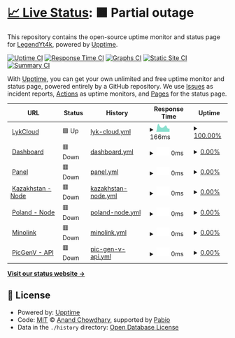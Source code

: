 # [📈 Live Status](https://status.lykcloud.com): <!--live status--> **🟧 Partial outage**

This repository contains the open-source uptime monitor and status page for [LegendYt4k](https://status.lykcloud.com), powered by [Upptime](https://github.com/upptime/upptime).

[![Uptime CI](https://github.com/FreeCode911/TryStatus/workflows/Uptime%20CI/badge.svg)](https://github.com/FreeCode911/TryStatus/actions?query=workflow%3A%22Uptime+CI%22)
[![Response Time CI](https://github.com/FreeCode911/TryStatus/workflows/Response%20Time%20CI/badge.svg)](https://github.com/FreeCode911/TryStatus/actions?query=workflow%3A%22Response+Time+CI%22)
[![Graphs CI](https://github.com/FreeCode911/TryStatus/workflows/Graphs%20CI/badge.svg)](https://github.com/FreeCode911/TryStatus/actions?query=workflow%3A%22Graphs+CI%22)
[![Static Site CI](https://github.com/FreeCode911/TryStatus/workflows/Static%20Site%20CI/badge.svg)](https://github.com/FreeCode911/TryStatus/actions?query=workflow%3A%22Static+Site+CI%22)
[![Summary CI](https://github.com/FreeCode911/TryStatus/workflows/Summary%20CI/badge.svg)](https://github.com/FreeCode911/TryStatus/actions?query=workflow%3A%22Summary+CI%22)

With [Upptime](https://upptime.js.org), you can get your own unlimited and free uptime monitor and status page, powered entirely by a GitHub repository. We use [Issues](https://github.com/FreeCode911/TryStatus/issues) as incident reports, [Actions](https://github.com/FreeCode911/TryStatus/actions) as uptime monitors, and [Pages](https://status.lykcloud.com) for the status page.

<!--start: status pages-->
<!-- This summary is generated by Upptime (https://github.com/upptime/upptime) -->
<!-- Do not edit this manually, your changes will be overwritten -->
<!-- prettier-ignore -->
| URL | Status | History | Response Time | Uptime |
| --- | ------ | ------- | ------------- | ------ |
| <img alt="" src="https://icons.duckduckgo.com/ip3/lykcloud.com.ico" height="13"> [LykCloud](https://lykcloud.com) | 🟩 Up | [lyk-cloud.yml](https://github.com/FreeCode911/TryStatus/commits/HEAD/history/lyk-cloud.yml) | <details><summary><img alt="Response time graph" src="./graphs/lyk-cloud/response-time-week.png" height="20"> 166ms</summary><br><a href="https://status.lykcloud.com/history/lyk-cloud"><img alt="Response time 175" src="https://img.shields.io/endpoint?url=https%3A%2F%2Fraw.githubusercontent.com%2FFreeCode911%2FTryStatus%2FHEAD%2Fapi%2Flyk-cloud%2Fresponse-time.json"></a><br><a href="https://status.lykcloud.com/history/lyk-cloud"><img alt="24-hour response time 114" src="https://img.shields.io/endpoint?url=https%3A%2F%2Fraw.githubusercontent.com%2FFreeCode911%2FTryStatus%2FHEAD%2Fapi%2Flyk-cloud%2Fresponse-time-day.json"></a><br><a href="https://status.lykcloud.com/history/lyk-cloud"><img alt="7-day response time 166" src="https://img.shields.io/endpoint?url=https%3A%2F%2Fraw.githubusercontent.com%2FFreeCode911%2FTryStatus%2FHEAD%2Fapi%2Flyk-cloud%2Fresponse-time-week.json"></a><br><a href="https://status.lykcloud.com/history/lyk-cloud"><img alt="30-day response time 180" src="https://img.shields.io/endpoint?url=https%3A%2F%2Fraw.githubusercontent.com%2FFreeCode911%2FTryStatus%2FHEAD%2Fapi%2Flyk-cloud%2Fresponse-time-month.json"></a><br><a href="https://status.lykcloud.com/history/lyk-cloud"><img alt="1-year response time 175" src="https://img.shields.io/endpoint?url=https%3A%2F%2Fraw.githubusercontent.com%2FFreeCode911%2FTryStatus%2FHEAD%2Fapi%2Flyk-cloud%2Fresponse-time-year.json"></a></details> | <details><summary><a href="https://status.lykcloud.com/history/lyk-cloud">100.00%</a></summary><a href="https://status.lykcloud.com/history/lyk-cloud"><img alt="All-time uptime 100.00%" src="https://img.shields.io/endpoint?url=https%3A%2F%2Fraw.githubusercontent.com%2FFreeCode911%2FTryStatus%2FHEAD%2Fapi%2Flyk-cloud%2Fuptime.json"></a><br><a href="https://status.lykcloud.com/history/lyk-cloud"><img alt="24-hour uptime 100.00%" src="https://img.shields.io/endpoint?url=https%3A%2F%2Fraw.githubusercontent.com%2FFreeCode911%2FTryStatus%2FHEAD%2Fapi%2Flyk-cloud%2Fuptime-day.json"></a><br><a href="https://status.lykcloud.com/history/lyk-cloud"><img alt="7-day uptime 100.00%" src="https://img.shields.io/endpoint?url=https%3A%2F%2Fraw.githubusercontent.com%2FFreeCode911%2FTryStatus%2FHEAD%2Fapi%2Flyk-cloud%2Fuptime-week.json"></a><br><a href="https://status.lykcloud.com/history/lyk-cloud"><img alt="30-day uptime 100.00%" src="https://img.shields.io/endpoint?url=https%3A%2F%2Fraw.githubusercontent.com%2FFreeCode911%2FTryStatus%2FHEAD%2Fapi%2Flyk-cloud%2Fuptime-month.json"></a><br><a href="https://status.lykcloud.com/history/lyk-cloud"><img alt="1-year uptime 100.00%" src="https://img.shields.io/endpoint?url=https%3A%2F%2Fraw.githubusercontent.com%2FFreeCode911%2FTryStatus%2FHEAD%2Fapi%2Flyk-cloud%2Fuptime-year.json"></a></details>
| <img alt="" src="https://icons.duckduckgo.com/ip3/manage.lykcloud.com.ico" height="13"> [Dashboard](https://manage.lykcloud.com/) | 🟥 Down | [dashboard.yml](https://github.com/FreeCode911/TryStatus/commits/HEAD/history/dashboard.yml) | <details><summary><img alt="Response time graph" src="./graphs/dashboard/response-time-week.png" height="20"> 0ms</summary><br><a href="https://status.lykcloud.com/history/dashboard"><img alt="Response time 541" src="https://img.shields.io/endpoint?url=https%3A%2F%2Fraw.githubusercontent.com%2FFreeCode911%2FTryStatus%2FHEAD%2Fapi%2Fdashboard%2Fresponse-time.json"></a><br><a href="https://status.lykcloud.com/history/dashboard"><img alt="24-hour response time 0" src="https://img.shields.io/endpoint?url=https%3A%2F%2Fraw.githubusercontent.com%2FFreeCode911%2FTryStatus%2FHEAD%2Fapi%2Fdashboard%2Fresponse-time-day.json"></a><br><a href="https://status.lykcloud.com/history/dashboard"><img alt="7-day response time 0" src="https://img.shields.io/endpoint?url=https%3A%2F%2Fraw.githubusercontent.com%2FFreeCode911%2FTryStatus%2FHEAD%2Fapi%2Fdashboard%2Fresponse-time-week.json"></a><br><a href="https://status.lykcloud.com/history/dashboard"><img alt="30-day response time 0" src="https://img.shields.io/endpoint?url=https%3A%2F%2Fraw.githubusercontent.com%2FFreeCode911%2FTryStatus%2FHEAD%2Fapi%2Fdashboard%2Fresponse-time-month.json"></a><br><a href="https://status.lykcloud.com/history/dashboard"><img alt="1-year response time 541" src="https://img.shields.io/endpoint?url=https%3A%2F%2Fraw.githubusercontent.com%2FFreeCode911%2FTryStatus%2FHEAD%2Fapi%2Fdashboard%2Fresponse-time-year.json"></a></details> | <details><summary><a href="https://status.lykcloud.com/history/dashboard">0.00%</a></summary><a href="https://status.lykcloud.com/history/dashboard"><img alt="All-time uptime 1.90%" src="https://img.shields.io/endpoint?url=https%3A%2F%2Fraw.githubusercontent.com%2FFreeCode911%2FTryStatus%2FHEAD%2Fapi%2Fdashboard%2Fuptime.json"></a><br><a href="https://status.lykcloud.com/history/dashboard"><img alt="24-hour uptime 0.00%" src="https://img.shields.io/endpoint?url=https%3A%2F%2Fraw.githubusercontent.com%2FFreeCode911%2FTryStatus%2FHEAD%2Fapi%2Fdashboard%2Fuptime-day.json"></a><br><a href="https://status.lykcloud.com/history/dashboard"><img alt="7-day uptime 0.00%" src="https://img.shields.io/endpoint?url=https%3A%2F%2Fraw.githubusercontent.com%2FFreeCode911%2FTryStatus%2FHEAD%2Fapi%2Fdashboard%2Fuptime-week.json"></a><br><a href="https://status.lykcloud.com/history/dashboard"><img alt="30-day uptime 0.00%" src="https://img.shields.io/endpoint?url=https%3A%2F%2Fraw.githubusercontent.com%2FFreeCode911%2FTryStatus%2FHEAD%2Fapi%2Fdashboard%2Fuptime-month.json"></a><br><a href="https://status.lykcloud.com/history/dashboard"><img alt="1-year uptime 1.90%" src="https://img.shields.io/endpoint?url=https%3A%2F%2Fraw.githubusercontent.com%2FFreeCode911%2FTryStatus%2FHEAD%2Fapi%2Fdashboard%2Fuptime-year.json"></a></details>
| <img alt="" src="https://icons.duckduckgo.com/ip3/control.lykcloud.com.ico" height="13"> [Panel](http://control.lykcloud.com/) | 🟥 Down | [panel.yml](https://github.com/FreeCode911/TryStatus/commits/HEAD/history/panel.yml) | <details><summary><img alt="Response time graph" src="./graphs/panel/response-time-week.png" height="20"> 0ms</summary><br><a href="https://status.lykcloud.com/history/panel"><img alt="Response time 803" src="https://img.shields.io/endpoint?url=https%3A%2F%2Fraw.githubusercontent.com%2FFreeCode911%2FTryStatus%2FHEAD%2Fapi%2Fpanel%2Fresponse-time.json"></a><br><a href="https://status.lykcloud.com/history/panel"><img alt="24-hour response time 0" src="https://img.shields.io/endpoint?url=https%3A%2F%2Fraw.githubusercontent.com%2FFreeCode911%2FTryStatus%2FHEAD%2Fapi%2Fpanel%2Fresponse-time-day.json"></a><br><a href="https://status.lykcloud.com/history/panel"><img alt="7-day response time 0" src="https://img.shields.io/endpoint?url=https%3A%2F%2Fraw.githubusercontent.com%2FFreeCode911%2FTryStatus%2FHEAD%2Fapi%2Fpanel%2Fresponse-time-week.json"></a><br><a href="https://status.lykcloud.com/history/panel"><img alt="30-day response time 0" src="https://img.shields.io/endpoint?url=https%3A%2F%2Fraw.githubusercontent.com%2FFreeCode911%2FTryStatus%2FHEAD%2Fapi%2Fpanel%2Fresponse-time-month.json"></a><br><a href="https://status.lykcloud.com/history/panel"><img alt="1-year response time 803" src="https://img.shields.io/endpoint?url=https%3A%2F%2Fraw.githubusercontent.com%2FFreeCode911%2FTryStatus%2FHEAD%2Fapi%2Fpanel%2Fresponse-time-year.json"></a></details> | <details><summary><a href="https://status.lykcloud.com/history/panel">0.00%</a></summary><a href="https://status.lykcloud.com/history/panel"><img alt="All-time uptime 1.91%" src="https://img.shields.io/endpoint?url=https%3A%2F%2Fraw.githubusercontent.com%2FFreeCode911%2FTryStatus%2FHEAD%2Fapi%2Fpanel%2Fuptime.json"></a><br><a href="https://status.lykcloud.com/history/panel"><img alt="24-hour uptime 0.00%" src="https://img.shields.io/endpoint?url=https%3A%2F%2Fraw.githubusercontent.com%2FFreeCode911%2FTryStatus%2FHEAD%2Fapi%2Fpanel%2Fuptime-day.json"></a><br><a href="https://status.lykcloud.com/history/panel"><img alt="7-day uptime 0.00%" src="https://img.shields.io/endpoint?url=https%3A%2F%2Fraw.githubusercontent.com%2FFreeCode911%2FTryStatus%2FHEAD%2Fapi%2Fpanel%2Fuptime-week.json"></a><br><a href="https://status.lykcloud.com/history/panel"><img alt="30-day uptime 0.00%" src="https://img.shields.io/endpoint?url=https%3A%2F%2Fraw.githubusercontent.com%2FFreeCode911%2FTryStatus%2FHEAD%2Fapi%2Fpanel%2Fuptime-month.json"></a><br><a href="https://status.lykcloud.com/history/panel"><img alt="1-year uptime 1.91%" src="https://img.shields.io/endpoint?url=https%3A%2F%2Fraw.githubusercontent.com%2FFreeCode911%2FTryStatus%2FHEAD%2Fapi%2Fpanel%2Fuptime-year.json"></a></details>
| <img alt="" src="https://icons.duckduckgo.com/ip3/null.ico" height="13"> [Kazakhstan - Node](kz.lykcloud.com) | 🟥 Down | [kazakhstan-node.yml](https://github.com/FreeCode911/TryStatus/commits/HEAD/history/kazakhstan-node.yml) | <details><summary><img alt="Response time graph" src="./graphs/kazakhstan-node/response-time-week.png" height="20"> 0ms</summary><br><a href="https://status.lykcloud.com/history/kazakhstan-node"><img alt="Response time 263" src="https://img.shields.io/endpoint?url=https%3A%2F%2Fraw.githubusercontent.com%2FFreeCode911%2FTryStatus%2FHEAD%2Fapi%2Fkazakhstan-node%2Fresponse-time.json"></a><br><a href="https://status.lykcloud.com/history/kazakhstan-node"><img alt="24-hour response time 0" src="https://img.shields.io/endpoint?url=https%3A%2F%2Fraw.githubusercontent.com%2FFreeCode911%2FTryStatus%2FHEAD%2Fapi%2Fkazakhstan-node%2Fresponse-time-day.json"></a><br><a href="https://status.lykcloud.com/history/kazakhstan-node"><img alt="7-day response time 0" src="https://img.shields.io/endpoint?url=https%3A%2F%2Fraw.githubusercontent.com%2FFreeCode911%2FTryStatus%2FHEAD%2Fapi%2Fkazakhstan-node%2Fresponse-time-week.json"></a><br><a href="https://status.lykcloud.com/history/kazakhstan-node"><img alt="30-day response time 0" src="https://img.shields.io/endpoint?url=https%3A%2F%2Fraw.githubusercontent.com%2FFreeCode911%2FTryStatus%2FHEAD%2Fapi%2Fkazakhstan-node%2Fresponse-time-month.json"></a><br><a href="https://status.lykcloud.com/history/kazakhstan-node"><img alt="1-year response time 263" src="https://img.shields.io/endpoint?url=https%3A%2F%2Fraw.githubusercontent.com%2FFreeCode911%2FTryStatus%2FHEAD%2Fapi%2Fkazakhstan-node%2Fresponse-time-year.json"></a></details> | <details><summary><a href="https://status.lykcloud.com/history/kazakhstan-node">0.00%</a></summary><a href="https://status.lykcloud.com/history/kazakhstan-node"><img alt="All-time uptime 26.38%" src="https://img.shields.io/endpoint?url=https%3A%2F%2Fraw.githubusercontent.com%2FFreeCode911%2FTryStatus%2FHEAD%2Fapi%2Fkazakhstan-node%2Fuptime.json"></a><br><a href="https://status.lykcloud.com/history/kazakhstan-node"><img alt="24-hour uptime 0.00%" src="https://img.shields.io/endpoint?url=https%3A%2F%2Fraw.githubusercontent.com%2FFreeCode911%2FTryStatus%2FHEAD%2Fapi%2Fkazakhstan-node%2Fuptime-day.json"></a><br><a href="https://status.lykcloud.com/history/kazakhstan-node"><img alt="7-day uptime 0.00%" src="https://img.shields.io/endpoint?url=https%3A%2F%2Fraw.githubusercontent.com%2FFreeCode911%2FTryStatus%2FHEAD%2Fapi%2Fkazakhstan-node%2Fuptime-week.json"></a><br><a href="https://status.lykcloud.com/history/kazakhstan-node"><img alt="30-day uptime 0.00%" src="https://img.shields.io/endpoint?url=https%3A%2F%2Fraw.githubusercontent.com%2FFreeCode911%2FTryStatus%2FHEAD%2Fapi%2Fkazakhstan-node%2Fuptime-month.json"></a><br><a href="https://status.lykcloud.com/history/kazakhstan-node"><img alt="1-year uptime 26.38%" src="https://img.shields.io/endpoint?url=https%3A%2F%2Fraw.githubusercontent.com%2FFreeCode911%2FTryStatus%2FHEAD%2Fapi%2Fkazakhstan-node%2Fuptime-year.json"></a></details>
| <img alt="" src="https://icons.duckduckgo.com/ip3/null.ico" height="13"> [Poland - Node](pl.lykcloud.com) | 🟥 Down | [poland-node.yml](https://github.com/FreeCode911/TryStatus/commits/HEAD/history/poland-node.yml) | <details><summary><img alt="Response time graph" src="./graphs/poland-node/response-time-week.png" height="20"> 0ms</summary><br><a href="https://status.lykcloud.com/history/poland-node"><img alt="Response time 132" src="https://img.shields.io/endpoint?url=https%3A%2F%2Fraw.githubusercontent.com%2FFreeCode911%2FTryStatus%2FHEAD%2Fapi%2Fpoland-node%2Fresponse-time.json"></a><br><a href="https://status.lykcloud.com/history/poland-node"><img alt="24-hour response time 0" src="https://img.shields.io/endpoint?url=https%3A%2F%2Fraw.githubusercontent.com%2FFreeCode911%2FTryStatus%2FHEAD%2Fapi%2Fpoland-node%2Fresponse-time-day.json"></a><br><a href="https://status.lykcloud.com/history/poland-node"><img alt="7-day response time 0" src="https://img.shields.io/endpoint?url=https%3A%2F%2Fraw.githubusercontent.com%2FFreeCode911%2FTryStatus%2FHEAD%2Fapi%2Fpoland-node%2Fresponse-time-week.json"></a><br><a href="https://status.lykcloud.com/history/poland-node"><img alt="30-day response time 0" src="https://img.shields.io/endpoint?url=https%3A%2F%2Fraw.githubusercontent.com%2FFreeCode911%2FTryStatus%2FHEAD%2Fapi%2Fpoland-node%2Fresponse-time-month.json"></a><br><a href="https://status.lykcloud.com/history/poland-node"><img alt="1-year response time 132" src="https://img.shields.io/endpoint?url=https%3A%2F%2Fraw.githubusercontent.com%2FFreeCode911%2FTryStatus%2FHEAD%2Fapi%2Fpoland-node%2Fresponse-time-year.json"></a></details> | <details><summary><a href="https://status.lykcloud.com/history/poland-node">0.00%</a></summary><a href="https://status.lykcloud.com/history/poland-node"><img alt="All-time uptime 34.11%" src="https://img.shields.io/endpoint?url=https%3A%2F%2Fraw.githubusercontent.com%2FFreeCode911%2FTryStatus%2FHEAD%2Fapi%2Fpoland-node%2Fuptime.json"></a><br><a href="https://status.lykcloud.com/history/poland-node"><img alt="24-hour uptime 0.00%" src="https://img.shields.io/endpoint?url=https%3A%2F%2Fraw.githubusercontent.com%2FFreeCode911%2FTryStatus%2FHEAD%2Fapi%2Fpoland-node%2Fuptime-day.json"></a><br><a href="https://status.lykcloud.com/history/poland-node"><img alt="7-day uptime 0.00%" src="https://img.shields.io/endpoint?url=https%3A%2F%2Fraw.githubusercontent.com%2FFreeCode911%2FTryStatus%2FHEAD%2Fapi%2Fpoland-node%2Fuptime-week.json"></a><br><a href="https://status.lykcloud.com/history/poland-node"><img alt="30-day uptime 0.00%" src="https://img.shields.io/endpoint?url=https%3A%2F%2Fraw.githubusercontent.com%2FFreeCode911%2FTryStatus%2FHEAD%2Fapi%2Fpoland-node%2Fuptime-month.json"></a><br><a href="https://status.lykcloud.com/history/poland-node"><img alt="1-year uptime 34.11%" src="https://img.shields.io/endpoint?url=https%3A%2F%2Fraw.githubusercontent.com%2FFreeCode911%2FTryStatus%2FHEAD%2Fapi%2Fpoland-node%2Fuptime-year.json"></a></details>
| <img alt="" src="https://icons.duckduckgo.com/ip3/minolink.us.kg.ico" height="13"> [Minolink](https://minolink.us.kg/) | 🟥 Down | [minolink.yml](https://github.com/FreeCode911/TryStatus/commits/HEAD/history/minolink.yml) | <details><summary><img alt="Response time graph" src="./graphs/minolink/response-time-week.png" height="20"> 0ms</summary><br><a href="https://status.lykcloud.com/history/minolink"><img alt="Response time 2186" src="https://img.shields.io/endpoint?url=https%3A%2F%2Fraw.githubusercontent.com%2FFreeCode911%2FTryStatus%2FHEAD%2Fapi%2Fminolink%2Fresponse-time.json"></a><br><a href="https://status.lykcloud.com/history/minolink"><img alt="24-hour response time 0" src="https://img.shields.io/endpoint?url=https%3A%2F%2Fraw.githubusercontent.com%2FFreeCode911%2FTryStatus%2FHEAD%2Fapi%2Fminolink%2Fresponse-time-day.json"></a><br><a href="https://status.lykcloud.com/history/minolink"><img alt="7-day response time 0" src="https://img.shields.io/endpoint?url=https%3A%2F%2Fraw.githubusercontent.com%2FFreeCode911%2FTryStatus%2FHEAD%2Fapi%2Fminolink%2Fresponse-time-week.json"></a><br><a href="https://status.lykcloud.com/history/minolink"><img alt="30-day response time 0" src="https://img.shields.io/endpoint?url=https%3A%2F%2Fraw.githubusercontent.com%2FFreeCode911%2FTryStatus%2FHEAD%2Fapi%2Fminolink%2Fresponse-time-month.json"></a><br><a href="https://status.lykcloud.com/history/minolink"><img alt="1-year response time 2186" src="https://img.shields.io/endpoint?url=https%3A%2F%2Fraw.githubusercontent.com%2FFreeCode911%2FTryStatus%2FHEAD%2Fapi%2Fminolink%2Fresponse-time-year.json"></a></details> | <details><summary><a href="https://status.lykcloud.com/history/minolink">0.00%</a></summary><a href="https://status.lykcloud.com/history/minolink"><img alt="All-time uptime 10.74%" src="https://img.shields.io/endpoint?url=https%3A%2F%2Fraw.githubusercontent.com%2FFreeCode911%2FTryStatus%2FHEAD%2Fapi%2Fminolink%2Fuptime.json"></a><br><a href="https://status.lykcloud.com/history/minolink"><img alt="24-hour uptime 0.00%" src="https://img.shields.io/endpoint?url=https%3A%2F%2Fraw.githubusercontent.com%2FFreeCode911%2FTryStatus%2FHEAD%2Fapi%2Fminolink%2Fuptime-day.json"></a><br><a href="https://status.lykcloud.com/history/minolink"><img alt="7-day uptime 0.00%" src="https://img.shields.io/endpoint?url=https%3A%2F%2Fraw.githubusercontent.com%2FFreeCode911%2FTryStatus%2FHEAD%2Fapi%2Fminolink%2Fuptime-week.json"></a><br><a href="https://status.lykcloud.com/history/minolink"><img alt="30-day uptime 0.00%" src="https://img.shields.io/endpoint?url=https%3A%2F%2Fraw.githubusercontent.com%2FFreeCode911%2FTryStatus%2FHEAD%2Fapi%2Fminolink%2Fuptime-month.json"></a><br><a href="https://status.lykcloud.com/history/minolink"><img alt="1-year uptime 10.74%" src="https://img.shields.io/endpoint?url=https%3A%2F%2Fraw.githubusercontent.com%2FFreeCode911%2FTryStatus%2FHEAD%2Fapi%2Fminolink%2Fuptime-year.json"></a></details>
| <img alt="" src="https://icons.duckduckgo.com/ip3/text-to-image.legendyt4k.me.ico" height="13"> [PicGenV - API](https://text-to-image.legendyt4k.me/) | 🟥 Down | [pic-gen-v-api.yml](https://github.com/FreeCode911/TryStatus/commits/HEAD/history/pic-gen-v-api.yml) | <details><summary><img alt="Response time graph" src="./graphs/pic-gen-v-api/response-time-week.png" height="20"> 0ms</summary><br><a href="https://status.lykcloud.com/history/pic-gen-v-api"><img alt="Response time 246" src="https://img.shields.io/endpoint?url=https%3A%2F%2Fraw.githubusercontent.com%2FFreeCode911%2FTryStatus%2FHEAD%2Fapi%2Fpic-gen-v-api%2Fresponse-time.json"></a><br><a href="https://status.lykcloud.com/history/pic-gen-v-api"><img alt="24-hour response time 0" src="https://img.shields.io/endpoint?url=https%3A%2F%2Fraw.githubusercontent.com%2FFreeCode911%2FTryStatus%2FHEAD%2Fapi%2Fpic-gen-v-api%2Fresponse-time-day.json"></a><br><a href="https://status.lykcloud.com/history/pic-gen-v-api"><img alt="7-day response time 0" src="https://img.shields.io/endpoint?url=https%3A%2F%2Fraw.githubusercontent.com%2FFreeCode911%2FTryStatus%2FHEAD%2Fapi%2Fpic-gen-v-api%2Fresponse-time-week.json"></a><br><a href="https://status.lykcloud.com/history/pic-gen-v-api"><img alt="30-day response time 0" src="https://img.shields.io/endpoint?url=https%3A%2F%2Fraw.githubusercontent.com%2FFreeCode911%2FTryStatus%2FHEAD%2Fapi%2Fpic-gen-v-api%2Fresponse-time-month.json"></a><br><a href="https://status.lykcloud.com/history/pic-gen-v-api"><img alt="1-year response time 246" src="https://img.shields.io/endpoint?url=https%3A%2F%2Fraw.githubusercontent.com%2FFreeCode911%2FTryStatus%2FHEAD%2Fapi%2Fpic-gen-v-api%2Fresponse-time-year.json"></a></details> | <details><summary><a href="https://status.lykcloud.com/history/pic-gen-v-api">0.00%</a></summary><a href="https://status.lykcloud.com/history/pic-gen-v-api"><img alt="All-time uptime 27.99%" src="https://img.shields.io/endpoint?url=https%3A%2F%2Fraw.githubusercontent.com%2FFreeCode911%2FTryStatus%2FHEAD%2Fapi%2Fpic-gen-v-api%2Fuptime.json"></a><br><a href="https://status.lykcloud.com/history/pic-gen-v-api"><img alt="24-hour uptime 0.00%" src="https://img.shields.io/endpoint?url=https%3A%2F%2Fraw.githubusercontent.com%2FFreeCode911%2FTryStatus%2FHEAD%2Fapi%2Fpic-gen-v-api%2Fuptime-day.json"></a><br><a href="https://status.lykcloud.com/history/pic-gen-v-api"><img alt="7-day uptime 0.00%" src="https://img.shields.io/endpoint?url=https%3A%2F%2Fraw.githubusercontent.com%2FFreeCode911%2FTryStatus%2FHEAD%2Fapi%2Fpic-gen-v-api%2Fuptime-week.json"></a><br><a href="https://status.lykcloud.com/history/pic-gen-v-api"><img alt="30-day uptime 0.00%" src="https://img.shields.io/endpoint?url=https%3A%2F%2Fraw.githubusercontent.com%2FFreeCode911%2FTryStatus%2FHEAD%2Fapi%2Fpic-gen-v-api%2Fuptime-month.json"></a><br><a href="https://status.lykcloud.com/history/pic-gen-v-api"><img alt="1-year uptime 27.99%" src="https://img.shields.io/endpoint?url=https%3A%2F%2Fraw.githubusercontent.com%2FFreeCode911%2FTryStatus%2FHEAD%2Fapi%2Fpic-gen-v-api%2Fuptime-year.json"></a></details>

<!--end: status pages-->

[**Visit our status website →**](https://status.lykcloud.com)

## 📄 License

- Powered by: [Upptime](https://github.com/upptime/upptime)
- Code: [MIT](./LICENSE) © [Anand Chowdhary](https://anandchowdhary.com), supported by [Pabio](https://pabio.com)
- Data in the `./history` directory: [Open Database License](https://opendatacommons.org/licenses/odbl/1-0/)
